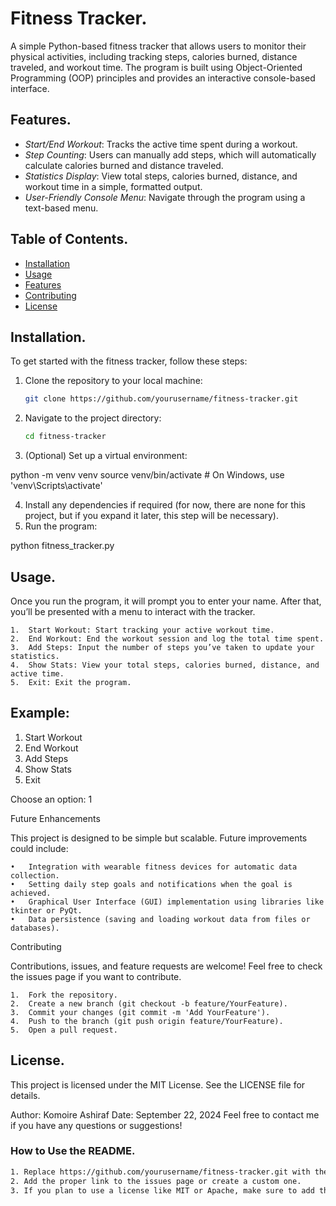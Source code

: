 # Fitness Tracker.

A simple Python-based fitness tracker that allows users to monitor their physical activities, including tracking steps, calories burned, distance traveled, and workout time. The program is built using Object-Oriented Programming (OOP) principles and provides an interactive console-based interface.

## Features.

- *Start/End Workout*: Tracks the active time spent during a workout.
- *Step Counting*: Users can manually add steps, which will automatically calculate calories burned and distance traveled.
- *Statistics Display*: View total steps, calories burned, distance, and workout time in a simple, formatted output.
- *User-Friendly Console Menu*: Navigate through the program using a text-based menu.

## Table of Contents.
- [Installation](#installation)
- [Usage](#usage)
- [Features](#features)
- [Contributing](#contributing)
- [License](#license)

## Installation.

To get started with the fitness tracker, follow these steps:

1. Clone the repository to your local machine:
   ```bash
   git clone https://github.com/yourusername/fitness-tracker.git
2. Navigate to the project directory:
   ```bash
   cd fitness-tracker
3.	(Optional) Set up a virtual environment:
   
python -m venv venv
source venv/bin/activate  # On Windows, use 'venv\Scripts\activate'


4.	Install any dependencies if required (for now, there are none for this project, but if you expand it later, this step will be necessary).
5.	Run the program:
   

python fitness_tracker.py


## Usage.

Once you run the program, it will prompt you to enter your name. After that, you’ll be presented with a menu to interact with the tracker.

	1.	Start Workout: Start tracking your active workout time.
	2.	End Workout: End the workout session and log the total time spent.
	3.	Add Steps: Input the number of steps you’ve taken to update your statistics.
	4.	Show Stats: View your total steps, calories burned, distance, and active time.
	5.	Exit: Exit the program.

## Example:

1. Start Workout
2. End Workout
3. Add Steps
4. Show Stats
5. Exit

Choose an option: 1

Future Enhancements

This project is designed to be simple but scalable. Future improvements could include:

	•	Integration with wearable fitness devices for automatic data collection.
	•	Setting daily step goals and notifications when the goal is achieved.
	•	Graphical User Interface (GUI) implementation using libraries like tkinter or PyQt.
	•	Data persistence (saving and loading workout data from files or databases).

Contributing

Contributions, issues, and feature requests are welcome! Feel free to check the issues page if you want to contribute.

	1.	Fork the repository.
	2.	Create a new branch (git checkout -b feature/YourFeature).
	3.	Commit your changes (git commit -m 'Add YourFeature').
	4.	Push to the branch (git push origin feature/YourFeature).
	5.	Open a pull request.

## License.

This project is licensed under the MIT License. See the LICENSE file for details.

Author: Komoire Ashiraf
Date: September 22, 2024
Feel free to contact me if you have any questions or suggestions!

### How to Use the README.
```bash
1. Replace https://github.com/yourusername/fitness-tracker.git with the actual URL of your GitHub repository.
2. Add the proper link to the issues page or create a custom one.
3. If you plan to use a license like MIT or Apache, make sure to add the appropriate LICENSE file to the repository.
   
   

